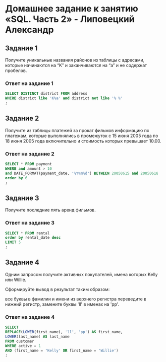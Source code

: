 # Домашнее задание к занятию «SQL. Часть 2» - Липовецкий Александр  
  
## Задание 1  

Получите уникальные названия районов из таблицы с адресами, которые начинаются на “K” и заканчиваются на “a” и не содержат пробелов.  

### Ответ на задание 1  

```SQL
SELECT DISTINCT district FROM address  
WHERE district like 'K%a' and district not like '% %'  
;  
```

## Задание 2  
Получите из таблицы платежей за прокат фильмов информацию по платежам, которые выполнялись в промежуток с 15 июня 2005 года по 18 июня 2005 года включительно и стоимость которых превышает 10.00.  

### Ответ на задание 2  

```SQL
SELECT * FROM payment  
WHERE and amount > 10  
and DATE_FORMAT(payment_date, '%Y%m%d') BETWEEN 20050615 and 20050618  
order by 6  
;  
```

## Задание 3  
Получите последние пять аренд фильмов.  

### Ответ на задание 3  

```SQL
SELECT * FROM rental  
order by rental_date desc  
LIMIT 5  
;  
```

## Задание 4  
Одним запросом получите активных покупателей, имена которых Kelly или Willie.  

Сформируйте вывод в результат таким образом:  

все буквы в фамилии и имени из верхнего регистра переведите в нижний регистр, замените буквы 'll' в именах на 'pp'.

### Ответ на задание 4  

```SQL
SELECT  
REPLACE(LOWER(first_name), 'll', 'pp') AS first_name,  
LOWER(last_name) AS last_name  
FROM customer  
WHERE active = 1  
AND (first_name = 'Kelly' OR first_name = 'Willie')  
;  
```